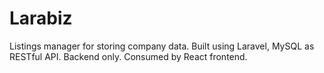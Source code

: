 # Larabiz

Listings manager for storing company data. Built using Laravel, MySQL as RESTful API. Backend only. Consumed by React frontend.
